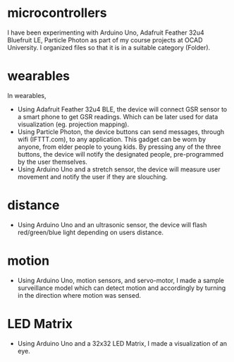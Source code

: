 # microcontrollers
I have been experimenting with Arduino Uno, Adafruit Feather 32u4 Bluefruit LE, Particle Photon as part of my course projects at OCAD University. I organized files so that it is in a suitable category (Folder). 
# wearables
In wearables,
- Using Adafruit Feather 32u4 BLE, the device will connect GSR sensor to a smart phone to get GSR readings. Which can be later used for data visualization (eg. projection mapping).
- Using Particle Photon, the device buttons can send messages, through wifi (IFTTT.com), to any application. This gadget can be worn by anyone, from elder people to young kids. By pressing any of the three buttons, the device will notify the designated people, pre-programmed by the user themselves.
- Using Arduino Uno and a stretch sensor, the device will measure user movement and notify the user if they are slouching. 
# distance
- Using Arduino Uno and an ultrasonic sensor, the device will flash red/green/blue light depending on users distance.
# motion
- Using Arduino Uno, motion sensors, and servo-motor, I made a sample surveillance model which can detect motion and accordingly by turning in the direction where motion was sensed.
# LED Matrix
- Using Arduino Uno and a 32x32 LED Matrix, I made a visualization of an eye.
